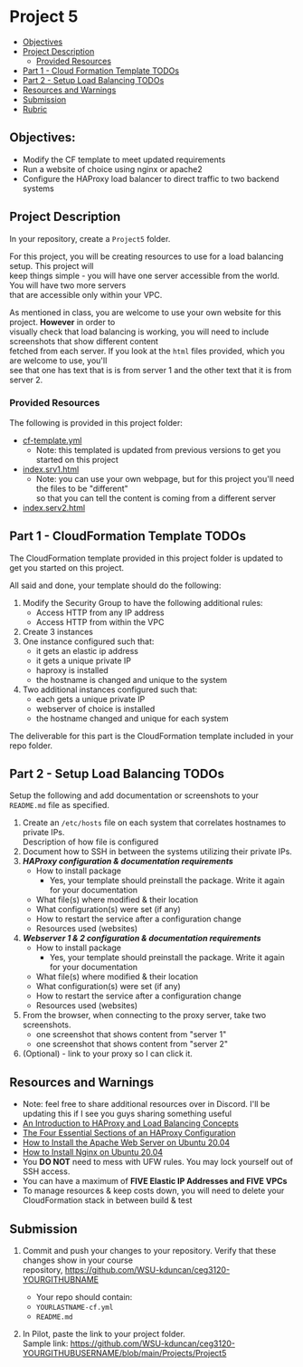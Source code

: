 # Project 5

- [Objectives](#Objectives)
- [Project Description](#Project-Description)
  - [Provided Resources](#Provided-Resources)
- [Part 1 - Cloud Formation Template TODOs](#Part-1---Cloud-Formation-Template-TODOs)
- [Part 2 - Setup Load Balancing TODOs](#Part-2---Setup-Load-Balancing-TODOs)
- [Resources and Warnings](#Resources-and-Warnings)
- [Submission](#Submission)
- [Rubric](Rubric.md)

## Objectives:

- Modify the CF template to meet updated requirements
- Run a website of choice using nginx or apache2
- Configure the HAProxy load balancer to direct traffic to two backend systems

## Project Description

In your repository, create a `Project5` folder.

For this project, you will be creating resources to use for a load balancing setup. This project will  
keep things simple - you will have one server accessible from the world. You will have two more servers  
that are accessible only within your VPC.

As mentioned in class, you are welcome to use your own website for this project. **However** in order to  
visually check that load balancing is working, you will need to include screenshots that show different content  
fetched from each server. If you look at the `html` files provided, which you are welcome to use, you'll  
see that one has text that is is from server 1 and the other text that it is from server 2.

### Provided Resources

The following is provided in this project folder:

- [cf-template.yml](cf-template.yml)
  - Note: this templated is updated from previous versions to get you started on this project
- [index.srv1.html](index.serv1.html)
  - Note: you can use your own webpage, but for this project you'll need the files to be "different"  
    so that you can tell the content is coming from a different server
- [index.serv2.html](index.serv2.html)

## Part 1 - CloudFormation Template TODOs

The CloudFormation template provided in this project folder is updated to get you started on this project.

All said and done, your template should do the following:

1. Modify the Security Group to have the following additional rules:
   - Access HTTP from any IP address
   - Access HTTP from within the VPC
2. Create 3 instances
3. One instance configured such that:
   - it gets an elastic ip address
   - it gets a unique private IP
   - haproxy is installed
   - the hostname is changed and unique to the system
4. Two additional instances configured such that:
   - each gets a unique private IP
   - webserver of choice is installed
   - the hostname changed and unique for each system

The deliverable for this part is the CloudFormation template included in your repo folder.

## Part 2 - Setup Load Balancing TODOs

Setup the following and add documentation or screenshots to your `README.md` file as specified.

1. Create an `/etc/hosts` file on each system that correlates hostnames to private IPs.  
   Description of how file is configured
2. Document how to SSH in between the systems utilizing their private IPs.
3. **_HAProxy configuration & documentation requirements_**
   - How to install package
     - Yes, your template should preinstall the package. Write it again for your documentation
   - What file(s) where modified & their location
   - What configuration(s) were set (if any)
   - How to restart the service after a configuration change
   - Resources used (websites)
4. **_Webserver 1 & 2 configuration & documentation requirements_**
   - How to install package
     - Yes, your template should preinstall the package. Write it again for your documentation
   - What file(s) where modified & their location
   - What configuration(s) were set (if any)
   - How to restart the service after a configuration change
   - Resources used (websites)
5. From the browser, when connecting to the proxy server, take two screenshots.
   - one screenshot that shows content from "server 1"
   - one screenshot that shows content from "server 2"
6. (Optional) - link to your proxy so I can click it.

## Resources and Warnings

- Note: feel free to share additional resources over in Discord. I'll be updating this if I see you guys sharing something useful
- [An Introduction to HAProxy and Load Balancing Concepts](https://www.digitalocean.com/community/tutorials/an-introduction-to-haproxy-and-load-balancing-concepts)
- [The Four Essential Sections of an HAProxy Configuration](https://www.haproxy.com/blog/the-four-essential-sections-of-an-haproxy-configuration/)
- [How to Install the Apache Web Server on Ubuntu 20.04](https://www.digitalocean.com/community/tutorials/how-to-install-the-apache-web-server-on-ubuntu-20-04)
- [How to Install Nginx on Ubuntu 20.04](https://www.digitalocean.com/community/tutorials/how-to-install-nginx-on-ubuntu-20-04)
- You **DO NOT** need to mess with UFW rules. You may lock yourself out of SSH access.
- You can have a maximum of **FIVE Elastic IP Addresses and FIVE VPCs**
- To manage resources & keep costs down, you will need to delete your CloudFormation stack in between build & test

## Submission

1. Commit and push your changes to your repository. Verify that these changes show in your course  
   repository, https://github.com/WSU-kduncan/ceg3120-YOURGITHUBNAME

   - Your repo should contain:
   - `YOURLASTNAME-cf.yml`
   - `README.md`

2. In Pilot, paste the link to your project folder.  
   Sample link: https://github.com/WSU-kduncan/ceg3120-YOURGITHUBUSERNAME/blob/main/Projects/Project5
